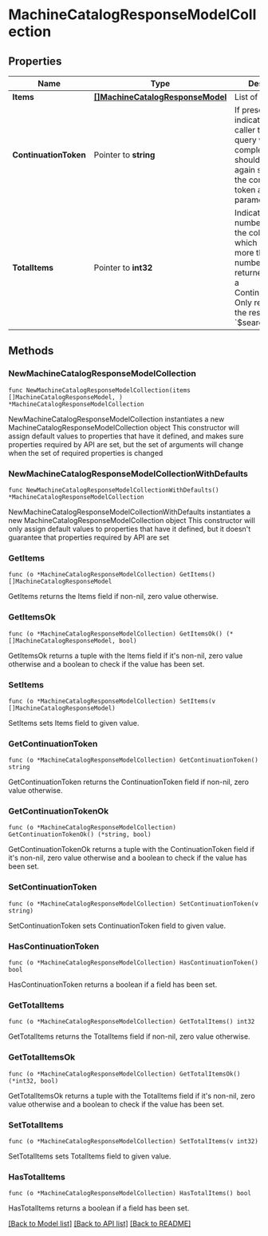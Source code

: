 # MachineCatalogResponseModelCollection

## Properties

Name | Type | Description | Notes
------------ | ------------- | ------------- | -------------
**Items** | [**[]MachineCatalogResponseModel**](MachineCatalogResponseModel.md) | List of items. | 
**ContinuationToken** | Pointer to **string** | If present, indicates to the caller that the query was not complete, and they should call the API again specifying the continuation token as a query parameter. | [optional] 
**TotalItems** | Pointer to **int32** | Indicates the total number of items in the collection, which may be more than the number of Items returned, if there is a ContinuationToken.  Only returned in the response to &#x60;$search&#x60; APIs. | [optional] 

## Methods

### NewMachineCatalogResponseModelCollection

`func NewMachineCatalogResponseModelCollection(items []MachineCatalogResponseModel, ) *MachineCatalogResponseModelCollection`

NewMachineCatalogResponseModelCollection instantiates a new MachineCatalogResponseModelCollection object
This constructor will assign default values to properties that have it defined,
and makes sure properties required by API are set, but the set of arguments
will change when the set of required properties is changed

### NewMachineCatalogResponseModelCollectionWithDefaults

`func NewMachineCatalogResponseModelCollectionWithDefaults() *MachineCatalogResponseModelCollection`

NewMachineCatalogResponseModelCollectionWithDefaults instantiates a new MachineCatalogResponseModelCollection object
This constructor will only assign default values to properties that have it defined,
but it doesn't guarantee that properties required by API are set

### GetItems

`func (o *MachineCatalogResponseModelCollection) GetItems() []MachineCatalogResponseModel`

GetItems returns the Items field if non-nil, zero value otherwise.

### GetItemsOk

`func (o *MachineCatalogResponseModelCollection) GetItemsOk() (*[]MachineCatalogResponseModel, bool)`

GetItemsOk returns a tuple with the Items field if it's non-nil, zero value otherwise
and a boolean to check if the value has been set.

### SetItems

`func (o *MachineCatalogResponseModelCollection) SetItems(v []MachineCatalogResponseModel)`

SetItems sets Items field to given value.


### GetContinuationToken

`func (o *MachineCatalogResponseModelCollection) GetContinuationToken() string`

GetContinuationToken returns the ContinuationToken field if non-nil, zero value otherwise.

### GetContinuationTokenOk

`func (o *MachineCatalogResponseModelCollection) GetContinuationTokenOk() (*string, bool)`

GetContinuationTokenOk returns a tuple with the ContinuationToken field if it's non-nil, zero value otherwise
and a boolean to check if the value has been set.

### SetContinuationToken

`func (o *MachineCatalogResponseModelCollection) SetContinuationToken(v string)`

SetContinuationToken sets ContinuationToken field to given value.

### HasContinuationToken

`func (o *MachineCatalogResponseModelCollection) HasContinuationToken() bool`

HasContinuationToken returns a boolean if a field has been set.

### GetTotalItems

`func (o *MachineCatalogResponseModelCollection) GetTotalItems() int32`

GetTotalItems returns the TotalItems field if non-nil, zero value otherwise.

### GetTotalItemsOk

`func (o *MachineCatalogResponseModelCollection) GetTotalItemsOk() (*int32, bool)`

GetTotalItemsOk returns a tuple with the TotalItems field if it's non-nil, zero value otherwise
and a boolean to check if the value has been set.

### SetTotalItems

`func (o *MachineCatalogResponseModelCollection) SetTotalItems(v int32)`

SetTotalItems sets TotalItems field to given value.

### HasTotalItems

`func (o *MachineCatalogResponseModelCollection) HasTotalItems() bool`

HasTotalItems returns a boolean if a field has been set.


[[Back to Model list]](../README.md#documentation-for-models) [[Back to API list]](../README.md#documentation-for-api-endpoints) [[Back to README]](../README.md)


